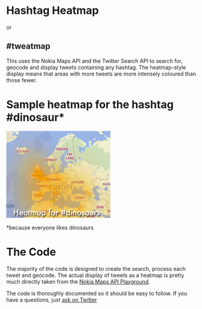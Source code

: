 Hashtag Heatmap
===============

or

#tweatmap
--------

This uses the Nokia Maps API and the Twitter Search API to search for, geocode and display tweets containing any hashtag. The heatmap-style display means that areas with more tweets are more intensely coloured than those fewer.

Sample heatmap for the hashtag #dinosaur*
===============

<img src="https://github.com/thingsinjars/HashtagHeatmap/raw/master/sample.png">

*because everyone likes dinosaurs


The Code
========
The majority of the code is designed to create the search, process each tweet and geocode. The actual display of tweets as a heatmap is pretty much directly taken from the [Nokia Maps API Playground](http://api.maps.nokia.com/2.1.0/playground/index.html?example=densityheatmap).

The code is thoroughly documented so it should be easy to follow. If you have a questions, just [ask on Twitter](https://twitter.com/intent/tweet?text=@thingsinjars%20Yo,)